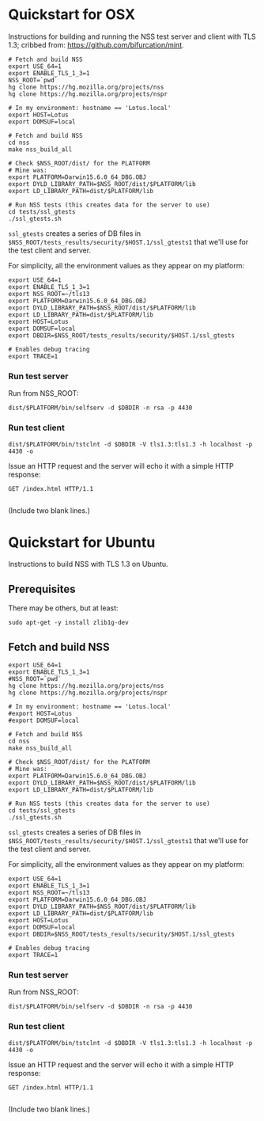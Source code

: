 # Quickstart for OSX

Instructions for building and running the NSS test server and client with TLS 1.3; cribbed from: https://github.com/bifurcation/mint.

```
# Fetch and build NSS
export USE_64=1
export ENABLE_TLS_1_3=1
NSS_ROOT=`pwd`
hg clone https://hg.mozilla.org/projects/nss
hg clone https://hg.mozilla.org/projects/nspr

# In my environment: hostname == 'Lotus.local'
export HOST=Lotus
export DOMSUF=local

# Fetch and build NSS
cd nss
make nss_build_all

# Check $NSS_ROOT/dist/ for the PLATFORM
# Mine was: 
export PLATFORM=Darwin15.6.0_64_DBG.OBJ
export DYLD_LIBRARY_PATH=$NSS_ROOT/dist/$PLATFORM/lib
export LD_LIBRARY_PATH=dist/$PLATFORM/lib

# Run NSS tests (this creates data for the server to use)
cd tests/ssl_gtests
./ssl_gtests.sh
```

`ssl_gtests` creates a series of DB files in `$NSS_ROOT/tests_results/security/$HOST.1/ssl_gtests1` that we'll use for the test client and server.

For simplicity, all the environment values as they appear on my platform:
```
export USE_64=1
export ENABLE_TLS_1_3=1
export NSS_ROOT=~/tls13
export PLATFORM=Darwin15.6.0_64_DBG.OBJ
export DYLD_LIBRARY_PATH=$NSS_ROOT/dist/$PLATFORM/lib
export LD_LIBRARY_PATH=dist/$PLATFORM/lib
export HOST=Lotus
export DOMSUF=local
export DBDIR=$NSS_ROOT/tests_results/security/$HOST.1/ssl_gtests

# Enables debug tracing
export TRACE=1
```

### Run test server
Run from NSS_ROOT:
```
dist/$PLATFORM/bin/selfserv -d $DBDIR -n rsa -p 4430
```

### Run test client
```
dist/$PLATFORM/bin/tstclnt -d $DBDIR -V tls1.3:tls1.3 -h localhost -p 4430 -o
```

Issue an HTTP request and the server will echo it with a simple HTTP response:
```
GET /index.html HTTP/1.1


```
(Include two blank lines.)


# Quickstart for Ubuntu

Instructions to build NSS with TLS 1.3 on Ubuntu.

## Prerequisites
There may be others, but at least:
```
sudo apt-get -y install zlib1g-dev
```
## Fetch and build NSS
```
export USE_64=1
export ENABLE_TLS_1_3=1
#NSS_ROOT=`pwd`
hg clone https://hg.mozilla.org/projects/nss
hg clone https://hg.mozilla.org/projects/nspr

# In my environment: hostname == 'Lotus.local'
#export HOST=Lotus
#export DOMSUF=local

# Fetch and build NSS
cd nss
make nss_build_all

# Check $NSS_ROOT/dist/ for the PLATFORM
# Mine was: 
export PLATFORM=Darwin15.6.0_64_DBG.OBJ
export DYLD_LIBRARY_PATH=$NSS_ROOT/dist/$PLATFORM/lib
export LD_LIBRARY_PATH=dist/$PLATFORM/lib

# Run NSS tests (this creates data for the server to use)
cd tests/ssl_gtests
./ssl_gtests.sh
```

`ssl_gtests` creates a series of DB files in `$NSS_ROOT/tests_results/security/$HOST.1/ssl_gtests1` that we'll use for the test client and server.

For simplicity, all the environment values as they appear on my platform:
```
export USE_64=1
export ENABLE_TLS_1_3=1
export NSS_ROOT=~/tls13
export PLATFORM=Darwin15.6.0_64_DBG.OBJ
export DYLD_LIBRARY_PATH=$NSS_ROOT/dist/$PLATFORM/lib
export LD_LIBRARY_PATH=dist/$PLATFORM/lib
export HOST=Lotus
export DOMSUF=local
export DBDIR=$NSS_ROOT/tests_results/security/$HOST.1/ssl_gtests

# Enables debug tracing
export TRACE=1
```

### Run test server
Run from NSS_ROOT:
```
dist/$PLATFORM/bin/selfserv -d $DBDIR -n rsa -p 4430
```

### Run test client
```
dist/$PLATFORM/bin/tstclnt -d $DBDIR -V tls1.3:tls1.3 -h localhost -p 4430 -o
```

Issue an HTTP request and the server will echo it with a simple HTTP response:
```
GET /index.html HTTP/1.1


```
(Include two blank lines.)


